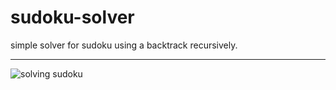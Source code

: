# sudoku-solver

simple solver for sudoku using a backtrack recursively.

---
![solving sudoku](https://i.imgur.com/DVPpAiI.gif)
